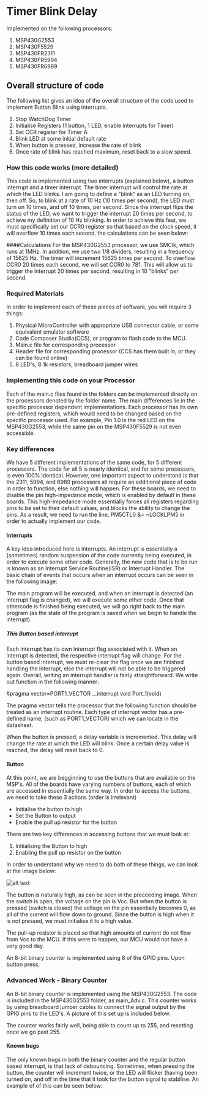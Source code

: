 # Timer Blink Delay
Implemented on the following processors:
1. MSP430G2553
2. MSP430F5529
3. MSP430FR2311
4. MSP430FR5994
5. MSP430FR6989


## Overall structure of code
The following list gives an idea of the overall structure of the code used to implement Button Blink using interrupts.

1. Stop WatchDog Timer
2. Initialise Registers (1 button, 1 LED, enable interrupts for Timer)
3. Set CCR register for Timer A
3. Blink LED at some initial default rate
4. When button is pressed, increase the rate of blink
5. Once rate of blink has reached maximum, reset back to a slow speed.

### How this code works (more detailed)
This code is implemented using two interrupts (explained below), a button interrupt and a timer interrupt.
The timer interrupt will control the rate at which the LED blinks. I am going to define a "blink" as an LED turning on, then off.
So, to blink at a rate of 10 Hz (10 times per second), the LED must turn on 10 times, and off 10 times, per second. Since the 
interrupt flips the status of the LED, we want to trigger the interrupt 20 times per second, to achieve my definition of 
10 Hz blinking. In order to achieve this feat, we must specifically set our CCR0 register so that based on the clock speed, 
it will overflow 10 times each second. the calculations can be seen below:

####Calculations
For the MSP430G2553 processor, we use SMClk, which runs at 1MHz. In addition, we use two 1/8 dividers, resulting in a 
frequency of 15625 Hz. The timer will increment 15625 times per second. To overflow CCR0 20 times each second,
we will set CCR0 to 781. This will allow us to trigger the interrupt 20 times per second, resulting in 10 "blinks" per second.


### Required Materials
In order to implement each of these pieces of software, you will require 3 things:

1. Physical MicroController with appropriate USB connector cable, or some equivalent emulator software
2. Code Composer Studio(CCS), or program to flash code to the MCU.
3. Main.c file for corresponding processor
4. Header file for corresponding processor (CCS has them built in, or they can be found online) 
5. 8 LED's, 8 1k resistors, breadboard jumper wires

### Implementing this code on your Processor
Each of the main.c files found in the folders can be implemented directly on the processors denoted by the folder name.
The main differences lie in the specific processor dependent implementations. Each processor has its own pre-defined
registers, which would need to be changed based on the specific processor used. For example, Pin 1.0 is the red LED on the MSP430G2553,
while the same pin on the MSP430F5529 is not even accessible.

### Key differences
We have 5 different implementations of the same code, for 5 different processors. The code for all 5 is nearly identical,
and for some processors, is even 100% identical. However, one important aspect to understand is that the 2311, 5994, and 
6989 processors all require an additional piece of code in order to function, else nothing will happen. For these boards,
we need to disable the pin high-impedance mode, which is enabled by default in these boards. This high-impedance mode
essentially forces all registers regarding pins to be set to their default values, and blocks the ability to change the pins.
As a result, we need to run the line, PM5CTL0 &= ~LOCKLPM5 in order to actually implement our code.

#### Interrupts
A key idea introduced here is interrupts. An interrupt is essentially a (sometimes) random suspension of the code currently
being executed, in order to execute some other code. Generally, the new code that is to be run is known as an 
Interrupt Service Routine(ISR) or Interrupt Handler. The basic chain of events that occurs when an interrupt occurs can
be seen in the following image:

The main program will be executed, and when an interrupt is detected (an interrupt flag is changed),
 we will execute some other code. Once that othercode is finished being executed, we will go right back to the 
 main program (as the state of the program is saved when we begin to handle the interrupt).

##### This Button based interrupt
Each interrupt has its own interrupt flag associated with it. When an interrupt is detected, the respective interrupt flag
will change. For the button based interrupt, we must re-clear the flag once we are finished handling the interrupt,
else the interrupt will not be able to be triggered again. Overall, writing an interrupt handler is fairly straightforward.
We write out function in the following manner:

#pragma vector=PORT1_VECTOR
__interrupt void Port_1(void)

The pragma vector tells the processor that the following function should be treated as an interrupt routine. Each type of 
interrupt vector has a pre-defined name, (such as PORT1_VECTOR) which we can locate in the datasheet.

When the button is pressed, a delay variable is incremented. This delay will change the rate at which the LED will blink.
Once a certain delay value is reached, the delay will reset back to 0. 

#### Button
At this point, we are begginning to use the buttons that are available on the MSP's. All of the boards have varying
numbers of buttons, each of which are accessed in essentially the same way. In order to access the buttons,
we need to take these 3 actions (order is irrelevant)
* Initialise the button to high
* Set the Button to output
* Enable the pull up resistor for the button

There are two key differences in accessing buttons that we must look at:
1. Initialising the Button to high
2. Enabling the pull up resistor on the button

In order to understand why we need to do both of these things, we can look at the image below:

![alt text](https://imgur.com/a/gudhj "Circuit Diagram detailing why we need a pull-up resistor")

The button is naturally high, as can be seen in the preceeding image. When the switch is open, the voltage on the pin
is Vcc. But when the button is pressed (switch is closed) the voltage on the pin essentially becomes 0, as all of the current will
flow down to ground. Since the button is high when it is not pressed, we must initialise it to a high value.

The pull-up resistor is placed so that high amounts of current do not flow from Vcc to the MCU. If this were to happen, 
our MCU would not have a very good day.

An 8-bit binary counter is implemented using 8 of the GPIO pins. Upon button press, 
### Advanced Work - Binary Counter
An 8-bit binary counter is implemented using the MSP430G2553. The code is included in the MSP430G2553 folder, as main_Adv.c.
This counter works by using breadboard jumper cables to connect the signal output by the GPIO pins to the LED's.
A picture of this set up is included below:


The counter works fairly well, being able to count up to 255, and resetting once we go past 255.

#### Known bugs
The only known bugs in both the binary counter and the regular button based interrupt, is that lack of debouncing. Sometimes,
when pressing the button, the counter will increment twice, or the LED will flicker (having been turned on, and off in the time
that it took for the button signal to stabilise. An example of  of this can be seen below:





